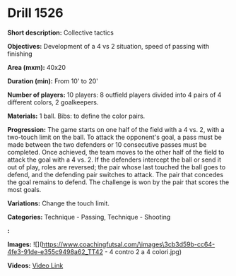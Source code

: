 # Drill 1526

**Short description:**
Collective tactics

**Objectives:**
Development of a 4 vs 2 situation, speed of passing with finishing

**Area (mxm):**
40x20

**Duration (min):**
From 10' to 20'

**Number of players:**
10 players: 8 outfield players divided into 4 pairs of 4 different colors, 2 goalkeepers.

**Materials:**
1 ball. Bibs: to define the color pairs.

**Progression:**
The game starts on one half of the field with a 4 vs. 2, with a two-touch limit on the ball. To attack the opponent's goal, a pass must be made between the two defenders or 10 consecutive passes must be completed. Once achieved, the team moves to the other half of the field to attack the goal with a 4 vs. 2. If the defenders intercept the ball or send it out of play, roles are reversed; the pair whose last touched the ball goes to defend, and the defending pair switches to attack. The pair that concedes the goal remains to defend. The challenge is won by the pair that scores the most goals.

**Variations:**
Change the touch limit.

**Categories:**
Technique - Passing, Technique - Shooting

**:**


**Images:**
![](https://www.coachingfutsal.com/\images\3cb3d59b-cc64-4fe3-91de-e355c9498a62_TT42 - 4 contro 2 a 4 colori.jpg)

**Videos:**
[Video Link](https://www.youtube.com/embed/yY1dCIyGLJA)


